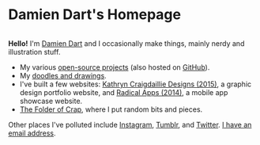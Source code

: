 <!--
  {"title": "Damien Dart's Homepage", "output": "public/index.html"}
-->

Damien Dart's Homepage
======================

<img alt="" class="robotinaponcho-image"
    src="/assets/robotinaponcho.png"
    srcset="/assets/robotinaponcho@2x.png 2x">

**Hello!** I'm [Damien Dart][1] and I occasionally make things, mainly nerdy and illustration stuff.

[1]: </>

  - My various [open-source projects][2] (also hosted on [GitHub][3]).
  - My [doodles and drawings][4].
  - I've built a few websites: [Kathryn Craigdaillie Designs (2015)][5],
    a graphic design portfolio website, and [Radical Apps (2014)][6], a
    mobile app showcase website.
  - [The Folder of Crap][7], where I put random bits and pieces.

[2]: </git/>
[3]: <https://github.com/damiendart>
[4]: </art/>
[5]: <http://www.kathryncraigdaillie.co.uk/>
[6]: <http://www.radicalapps.co.uk/>
[7]: </crap/>

Other places I've polluted include [Instagram][8], [Tumblr][9], and
[Twitter][10]. [I have an email address][11].

[8]: <https://instagram.com/damiendart>
[9]: <http://blog.robotinaponcho.net>
[10]: <https://twitter.com/damiendart>
[11]: <mailto:damiendart@pobox.com>
